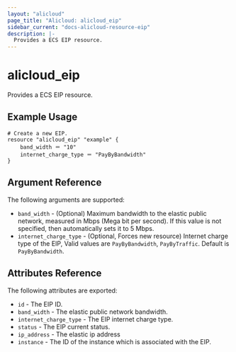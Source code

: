 ```yaml
---
layout: "alicloud"
page_title: "Alicloud: alicloud_eip"
sidebar_current: "docs-alicloud-resource-eip"
description: |-
  Provides a ECS EIP resource.
---
```


# alicloud\_eip

Provides a ECS EIP resource.

## Example Usage

```
# Create a new EIP.
resource "alicloud_eip" "example" {
    band_width ＝ "10"
    internet_charge_type ＝ "PayByBandwidth"
}
```
## Argument Reference

The following arguments are supported:

* `band_width` - (Optional) Maximum bandwidth to the elastic public network, measured in Mbps (Mega bit per second). If this value is not specified, then automatically sets it to 5 Mbps.
* `internet_charge_type` - (Optional, Forces new resource) Internet charge type of the EIP, Valid values are `PayByBandwidth`, `PayByTraffic`. Default is `PayByBandwidth`.

## Attributes Reference

The following attributes are exported:

* `id` - The EIP ID.
* `band_width` - The elastic public network bandwidth.
* `internet_charge_type` - The EIP internet charge type.
* `status` - The EIP current status.
* `ip_address` - The elastic ip address
* `instance` - The ID of the instance which is associated with the EIP.
